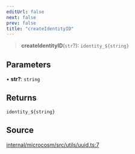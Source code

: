 ```yaml
---
editUrl: false
next: false
prev: false
title: "createIdentityID"
---
```


> **createIdentityID**(`str`?): ```identity_${string}```

## Parameters

• **str?**: `string`

## Returns

```identity_${string}```

## Source

[internal/microcosm/src/utils/uuid.ts:7](https://github.com/nodenogg-in/alpha-p2p/blob/2cff8cc/internal/microcosm/src/utils/uuid.ts#L7)
